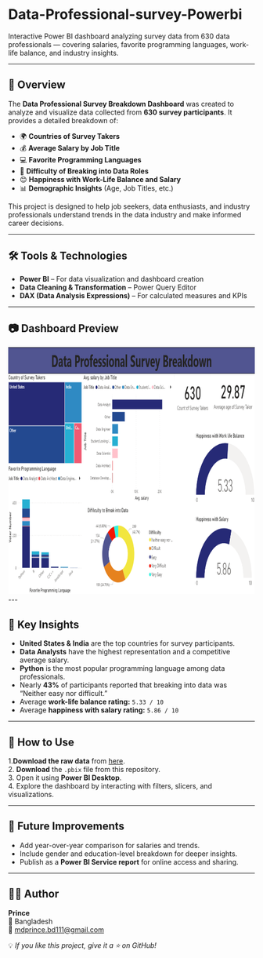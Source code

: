 # Data-Professional-survey-Powerbi
Interactive Power BI dashboard analyzing survey data from 630 data professionals — covering salaries, favorite programming languages, work-life balance, and industry insights.

---

## 📖 Overview  

The **Data Professional Survey Breakdown Dashboard** was created to analyze and visualize data collected from **630 survey participants**. It provides a detailed breakdown of:  

- 🌍 **Countries of Survey Takers**  
- 💰 **Average Salary by Job Title**  
- 💻 **Favorite Programming Languages**  
- 🎯 **Difficulty of Breaking into Data Roles**  
- 😊 **Happiness with Work-Life Balance and Salary**  
- 📊 **Demographic Insights** (Age, Job Titles, etc.)  

This project is designed to help job seekers, data enthusiasts, and industry professionals understand trends in the data industry and make informed career decisions.  

---

## 🛠️ Tools & Technologies  

- **Power BI** – For data visualization and dashboard creation  
- **Data Cleaning & Transformation** – Power Query Editor  
- **DAX (Data Analysis Expressions)** – For calculated measures and KPIs  

---

## 📷 Dashboard Preview  

<img width="1162" height="504" alt="Dashboard" src="https://github.com/mdprince007/Data-Professional-survey-Powerbi/blob/main/Dashboard.png" />
---

## 🔑 Key Insights  

- **United States & India** are the top countries for survey participants.  
- **Data Analysts** have the highest representation and a competitive average salary.  
- **Python** is the most popular programming language among data professionals.  
- Nearly **43%** of participants reported that breaking into data was “Neither easy nor difficult.”  
- Average **work-life balance rating:** `5.33 / 10`  
- Average **happiness with salary rating:** `5.86 / 10`  

---

## 🚀 How to Use  

1.**Download the raw data** from [here](https://github.com/mdprince007/Data-Professional-survey-Powerbi/blob/main/Raw%20Data.xlsx).  
2. **Download** the `.pbix` file from this repository.  
3. Open it using **Power BI Desktop**.  
4. Explore the dashboard by interacting with filters, slicers, and visualizations.  

---

## 📌 Future Improvements  

- Add year-over-year comparison for salaries and trends.  
- Include gender and education-level breakdown for deeper insights.  
- Publish as a **Power BI Service report** for online access and sharing.  

---


## 👨‍💻 Author  

**Prince**  
📍 Bangladesh  
📧 [mdprince.bd111@gmail.com](mailto:mdprince.bd111@gmail.com)  

💡 *If you like this project, give it a ⭐ on GitHub!*  
